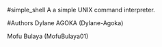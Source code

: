#simple_shell
A a simple UNIX command interpreter.

#Authors 
Dylane AGOKA (Dylane-Agoka)

Mofu Bulaya (MofuBulaya01)